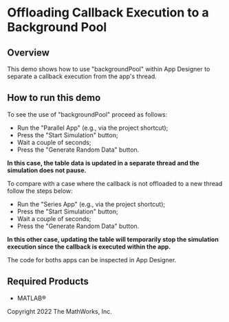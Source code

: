 # Offloading Callback Execution to a Background Pool

## Overview
This demo shows how to use "backgroundPool" within App Designer to separate a callback execution from the app's thread.

## How to run this demo
To see the use of "backgroundPool" proceed as follows:
* Run the "Parallel App" (e.g., via the project shortcut);
* Press the "Start Simulation" button;
* Wait a couple of seconds;
* Press the "Generate Random Data" button.

**In this case, the table data is updated in a separate thread and the simulation does not pause.**

To compare with a case where the callback is not offloaded to a new thread follow the steps below:
* Run the "Series App" (e.g., via the project shortcut);
* Press the "Start Simulation" button;
* Wait a couple of seconds;
* Press the "Generate Random Data" button.

**In this other case, updating the table will temporarily stop the simulation execution since the callback is executed within the app.**

The code for boths apps can be inspected in App Designer.

## Required Products
* MATLAB®

Copyright 2022 The MathWorks, Inc.
